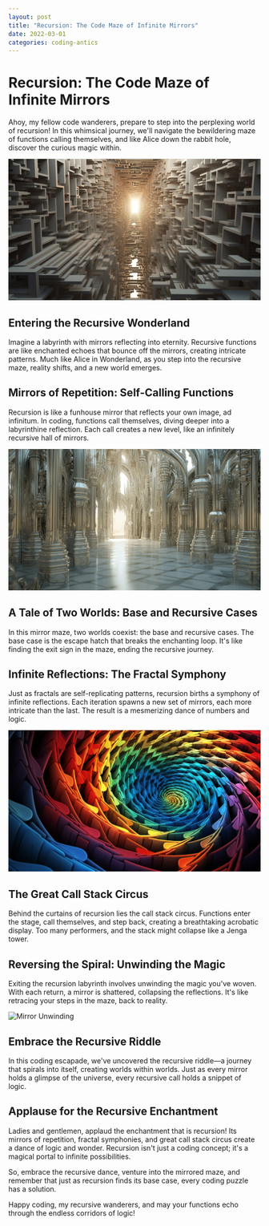 ```yaml
---
layout: post
title: "Recursion: The Code Maze of Infinite Mirrors"
date: 2022-03-01
categories: coding-antics
---
```


# Recursion: The Code Maze of Infinite Mirrors

Ahoy, my fellow code wanderers, prepare to step into the perplexing world of recursion! In this whimsical journey, we'll navigate the bewildering maze of functions calling themselves, and like Alice down the rabbit hole, discover the curious magic within.

![Recursion Wonderland](/assets/images/recursion_wonderland.png)

## Entering the Recursive Wonderland

Imagine a labyrinth with mirrors reflecting into eternity. Recursive functions are like enchanted echoes that bounce off the mirrors, creating intricate patterns. Much like Alice in Wonderland, as you step into the recursive maze, reality shifts, and a new world emerges.

## Mirrors of Repetition: Self-Calling Functions

Recursion is like a funhouse mirror that reflects your own image, ad infinitum. In coding, functions call themselves, diving deeper into a labyrinthine reflection. Each call creates a new level, like an infinitely recursive hall of mirrors.

![Mirror Maze](/assets/images/mirror_maze.png)

## A Tale of Two Worlds: Base and Recursive Cases

In this mirror maze, two worlds coexist: the base and recursive cases. The base case is the escape hatch that breaks the enchanting loop. It's like finding the exit sign in the maze, ending the recursive journey.

## Infinite Reflections: The Fractal Symphony

Just as fractals are self-replicating patterns, recursion births a symphony of infinite reflections. Each iteration spawns a new set of mirrors, each more intricate than the last. The result is a mesmerizing dance of numbers and logic.

![Fractal Symphony](/assets/images/fractal_symphony.png)

## The Great Call Stack Circus

Behind the curtains of recursion lies the call stack circus. Functions enter the stage, call themselves, and step back, creating a breathtaking acrobatic display. Too many performers, and the stack might collapse like a Jenga tower.

## Reversing the Spiral: Unwinding the Magic

Exiting the recursion labyrinth involves unwinding the magic you've woven. With each return, a mirror is shattered, collapsing the reflections. It's like retracing your steps in the maze, back to reality.

![Mirror Unwinding](/assets/images/mirror_unwinding.png)

## Embrace the Recursive Riddle

In this coding escapade, we've uncovered the recursive riddle—a journey that spirals into itself, creating worlds within worlds. Just as every mirror holds a glimpse of the universe, every recursive call holds a snippet of logic.

## Applause for the Recursive Enchantment

Ladies and gentlemen, applaud the enchantment that is recursion! Its mirrors of repetition, fractal symphonies, and great call stack circus create a dance of logic and wonder. Recursion isn't just a coding concept; it's a magical portal to infinite possibilities.

So, embrace the recursive dance, venture into the mirrored maze, and remember that just as recursion finds its base case, every coding puzzle has a solution.

Happy coding, my recursive wanderers, and may your functions echo through the endless corridors of logic!
